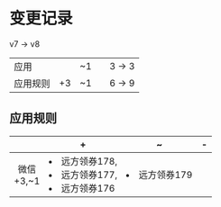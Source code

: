 # 变更记录

v7 -> v8

||||||
|-|:-:|:-:|:-:|:-:|
|应用||~1||3 -> 3|
|应用规则|+3|~1||6 -> 9|

## 应用规则

||+|~|-|
|:-:|-|-|-|
|微信<br>+3,~1|<li>远方领券178,<li>远方领券177,<li>远方领券176|<li>远方领券179||
